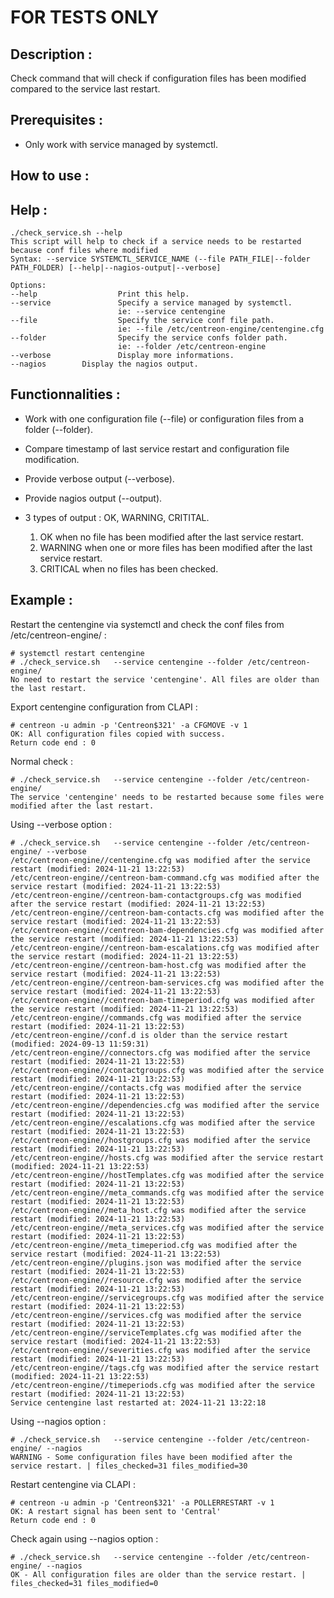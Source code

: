 # FOR TESTS ONLY

## Description :

Check command that will check if configuration files has been modified compared to the service last restart.

## Prerequisites :

* Only work with service managed by systemctl.

## How to use : 

## Help :
```
./check_service.sh --help
This script will help to check if a service needs to be restarted because conf files where modified
Syntax: --service SYSTEMCTL_SERVICE_NAME (--file PATH_FILE|--folder PATH_FOLDER) [--help|--nagios-output|--verbose]

Options:
--help                  Print this help.
--service               Specify a service managed by systemctl.
                        ie: --service centengine
--file                  Specify the service conf file path.
                        ie: --file /etc/centreon-engine/centengine.cfg
--folder                Specify the service confs folder path.
                        ie: --folder /etc/centreon-engine
--verbose               Display more informations.
--nagios        Display the nagios output.

```

## Functionnalities :


* Work with one configuration file (--file) or configuration files from a folder (--folder).
* Compare timestamp of last service restart and configuration file modification.
* Provide verbose output (--verbose).
* Provide nagios output (--output).
* 3 types of output : OK, WARNING, CRITITAL.

  1. OK when no file has been modified after the last service restart.
  2. WARNING when one or more files has been modified after the last service restart.
  3. CRITICAL when no files has been checked.

## Example :
Restart the centengine via systemctl and check the conf files from /etc/centreon-engine/ : 
```
# systemctl restart centengine
# ./check_service.sh   --service centengine --folder /etc/centreon-engine/
No need to restart the service 'centengine'. All files are older than the last restart.
```
Export centengine configuration from CLAPI : 
```
# centreon -u admin -p 'Centreon$321' -a CFGMOVE -v 1
OK: All configuration files copied with success.
Return code end : 0
```
Normal check : 
```
# ./check_service.sh   --service centengine --folder /etc/centreon-engine/
The service 'centengine' needs to be restarted because some files were modified after the last restart.
```
Using --verbose option :
```
# ./check_service.sh   --service centengine --folder /etc/centreon-engine/ --verbose
/etc/centreon-engine//centengine.cfg was modified after the service restart (modified: 2024-11-21 13:22:53)
/etc/centreon-engine//centreon-bam-command.cfg was modified after the service restart (modified: 2024-11-21 13:22:53)
/etc/centreon-engine//centreon-bam-contactgroups.cfg was modified after the service restart (modified: 2024-11-21 13:22:53)
/etc/centreon-engine//centreon-bam-contacts.cfg was modified after the service restart (modified: 2024-11-21 13:22:53)
/etc/centreon-engine//centreon-bam-dependencies.cfg was modified after the service restart (modified: 2024-11-21 13:22:53)
/etc/centreon-engine//centreon-bam-escalations.cfg was modified after the service restart (modified: 2024-11-21 13:22:53)
/etc/centreon-engine//centreon-bam-host.cfg was modified after the service restart (modified: 2024-11-21 13:22:53)
/etc/centreon-engine//centreon-bam-services.cfg was modified after the service restart (modified: 2024-11-21 13:22:53)
/etc/centreon-engine//centreon-bam-timeperiod.cfg was modified after the service restart (modified: 2024-11-21 13:22:53)
/etc/centreon-engine//commands.cfg was modified after the service restart (modified: 2024-11-21 13:22:53)
/etc/centreon-engine//conf.d is older than the service restart (modified: 2024-09-13 11:59:31)
/etc/centreon-engine//connectors.cfg was modified after the service restart (modified: 2024-11-21 13:22:53)
/etc/centreon-engine//contactgroups.cfg was modified after the service restart (modified: 2024-11-21 13:22:53)
/etc/centreon-engine//contacts.cfg was modified after the service restart (modified: 2024-11-21 13:22:53)
/etc/centreon-engine//dependencies.cfg was modified after the service restart (modified: 2024-11-21 13:22:53)
/etc/centreon-engine//escalations.cfg was modified after the service restart (modified: 2024-11-21 13:22:53)
/etc/centreon-engine//hostgroups.cfg was modified after the service restart (modified: 2024-11-21 13:22:53)
/etc/centreon-engine//hosts.cfg was modified after the service restart (modified: 2024-11-21 13:22:53)
/etc/centreon-engine//hostTemplates.cfg was modified after the service restart (modified: 2024-11-21 13:22:53)
/etc/centreon-engine//meta_commands.cfg was modified after the service restart (modified: 2024-11-21 13:22:53)
/etc/centreon-engine//meta_host.cfg was modified after the service restart (modified: 2024-11-21 13:22:53)
/etc/centreon-engine//meta_services.cfg was modified after the service restart (modified: 2024-11-21 13:22:53)
/etc/centreon-engine//meta_timeperiod.cfg was modified after the service restart (modified: 2024-11-21 13:22:53)
/etc/centreon-engine//plugins.json was modified after the service restart (modified: 2024-11-21 13:22:53)
/etc/centreon-engine//resource.cfg was modified after the service restart (modified: 2024-11-21 13:22:53)
/etc/centreon-engine//servicegroups.cfg was modified after the service restart (modified: 2024-11-21 13:22:53)
/etc/centreon-engine//services.cfg was modified after the service restart (modified: 2024-11-21 13:22:53)
/etc/centreon-engine//serviceTemplates.cfg was modified after the service restart (modified: 2024-11-21 13:22:53)
/etc/centreon-engine//severities.cfg was modified after the service restart (modified: 2024-11-21 13:22:53)
/etc/centreon-engine//tags.cfg was modified after the service restart (modified: 2024-11-21 13:22:53)
/etc/centreon-engine//timeperiods.cfg was modified after the service restart (modified: 2024-11-21 13:22:53)
Service centengine last restarted at: 2024-11-21 13:22:18
```
Using --nagios option : 
```
# ./check_service.sh   --service centengine --folder /etc/centreon-engine/ --nagios
WARNING - Some configuration files have been modified after the service restart. | files_checked=31 files_modified=30
```
Restart centengine via CLAPI : 
```
# centreon -u admin -p 'Centreon$321' -a POLLERRESTART -v 1
OK: A restart signal has been sent to 'Central'
Return code end : 0
```
Check again using --nagios option : 
```
# ./check_service.sh   --service centengine --folder /etc/centreon-engine/ --nagios
OK - All configuration files are older than the service restart. | files_checked=31 files_modified=0
```
